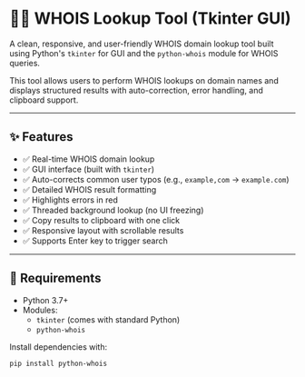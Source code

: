 # 🕵️‍♂️ WHOIS Lookup Tool (Tkinter GUI)

A clean, responsive, and user-friendly WHOIS domain lookup tool built using Python's `tkinter` for GUI and the `python-whois` module for WHOIS queries.

This tool allows users to perform WHOIS lookups on domain names and displays structured results with auto-correction, error handling, and clipboard support.

---

## ✨ Features

- ✅ Real-time WHOIS domain lookup
- ✅ GUI interface (built with `tkinter`)
- ✅ Auto-corrects common user typos (e.g., `example,com` → `example.com`)
- ✅ Detailed WHOIS result formatting
- ✅ Highlights errors in red
- ✅ Threaded background lookup (no UI freezing)
- ✅ Copy results to clipboard with one click
- ✅ Responsive layout with scrollable results
- ✅ Supports Enter key to trigger search

---


## 🔧 Requirements

- Python 3.7+
- Modules:
  - `tkinter` (comes with standard Python)
  - `python-whois`

Install dependencies with:

```bash
pip install python-whois

